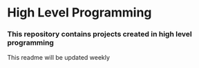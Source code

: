 # High Level Programming

### This repository contains projects created in high level programming

This readme will be updated weekly

